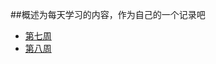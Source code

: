 ##概述为每天学习的内容，作为自己的一个记录吧
* [第七周](https://github.com/Supertraveler-Lee/Daily-Harvest/tree/master/%E7%AC%AC%E4%B8%83%E5%91%A8)
* [第八周](https://github.com/Supertraveler-Lee/Daily-Harvest/tree/master/%E7%AC%AC%E5%85%AB%E5%91%A8)